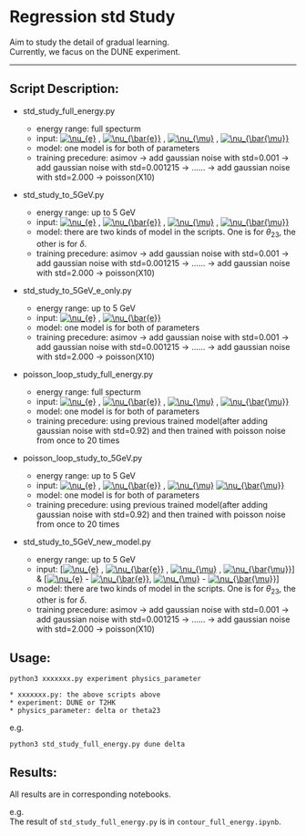 # Regression std Study
Aim to study the detail of gradual learning.   
Currently, we facus on the DUNE experiment.

---
## Script Description:

* std_study_full_energy.py
    * energy range: full specturm 
    * input: <a href="https://www.codecogs.com/eqnedit.php?latex=\nu_{e}" target="_blank"><img src="https://latex.codecogs.com/svg.latex?\nu_{e}" title="\nu_{e}" /></a> , <a href="https://www.codecogs.com/eqnedit.php?latex=\nu_{\bar{e}}" target="_blank"><img src="https://latex.codecogs.com/svg.latex?\nu_{\bar{e}}" title="\nu_{\bar{e}}" /></a> , <a href="https://www.codecogs.com/eqnedit.php?latex=\nu_{\mu}" target="_blank"><img src="https://latex.codecogs.com/svg.latex?\nu_{\mu}" title="\nu_{\mu}" /></a> , <a href="https://www.codecogs.com/eqnedit.php?latex=\nu_{\bar{\mu}}" target="_blank"><img src="https://latex.codecogs.com/svg.latex?\nu_{\bar{\mu}}" title="\nu_{\bar{\mu}}" /></a> 
    * model: one model is for both of parameters
    * training precedure: asimov -> add gaussian noise with std=0.001 -> add gaussian noise with std=0.001215 -> ...... -> add gaussian noise with std=2.000 -> poisson(X10)

* std_study_to_5GeV.py
    * energy range: up to 5 GeV 
    * input: <a href="https://www.codecogs.com/eqnedit.php?latex=\nu_{e}" target="_blank"><img src="https://latex.codecogs.com/svg.latex?\nu_{e}" title="\nu_{e}" /></a> , <a href="https://www.codecogs.com/eqnedit.php?latex=\nu_{\bar{e}}" target="_blank"><img src="https://latex.codecogs.com/svg.latex?\nu_{\bar{e}}" title="\nu_{\bar{e}}" /></a> , <a href="https://www.codecogs.com/eqnedit.php?latex=\nu_{\mu}" target="_blank"><img src="https://latex.codecogs.com/svg.latex?\nu_{\mu}" title="\nu_{\mu}" /></a> , <a href="https://www.codecogs.com/eqnedit.php?latex=\nu_{\bar{\mu}}" target="_blank"><img src="https://latex.codecogs.com/svg.latex?\nu_{\bar{\mu}}" title="\nu_{\bar{\mu}}" /></a> 
    * model: there are two kinds of model in the scripts. One is for $\theta_{23}$, the other is for $\delta$.
    * training precedure: asimov -> add gaussian noise with std=0.001 -> add gaussian noise with std=0.001215 -> ...... -> add gaussian noise with std=2.000 -> poisson(X10)
    
    
* std_study_to_5GeV_e_only.py
    * energy range: up to 5 GeV 
    * input: <a href="https://www.codecogs.com/eqnedit.php?latex=\nu_{e}" target="_blank"><img src="https://latex.codecogs.com/svg.latex?\nu_{e}" title="\nu_{e}" /></a> , <a href="https://www.codecogs.com/eqnedit.php?latex=\nu_{\bar{e}}" target="_blank"><img src="https://latex.codecogs.com/svg.latex?\nu_{\bar{e}}" title="\nu_{\bar{e}}" /></a> 
    * model: one model is for both of parameters
    * training precedure: asimov -> add gaussian noise with std=0.001 -> add gaussian noise with std=0.001215 -> ...... -> add gaussian noise with std=2.000 -> poisson(X10)
    
* poisson_loop_study_full_energy.py
    * energy range: full specturm 
    * input: <a href="https://www.codecogs.com/eqnedit.php?latex=\nu_{e}" target="_blank"><img src="https://latex.codecogs.com/svg.latex?\nu_{e}" title="\nu_{e}" /></a> , <a href="https://www.codecogs.com/eqnedit.php?latex=\nu_{\bar{e}}" target="_blank"><img src="https://latex.codecogs.com/svg.latex?\nu_{\bar{e}}" title="\nu_{\bar{e}}" /></a> , <a href="https://www.codecogs.com/eqnedit.php?latex=\nu_{\mu}" target="_blank"><img src="https://latex.codecogs.com/svg.latex?\nu_{\mu}" title="\nu_{\mu}" /></a> , <a href="https://www.codecogs.com/eqnedit.php?latex=\nu_{\bar{\mu}}" target="_blank"><img src="https://latex.codecogs.com/svg.latex?\nu_{\bar{\mu}}" title="\nu_{\bar{\mu}}" /></a> 
    * model: one model is for both of parameters
    * training precedure: using previous trained model(after adding gaussian noise with std=0.92) and then trained with poisson noise from once to 20 times
    
* poisson_loop_study_to_5GeV.py
    * energy range: up to 5 GeV  
    * input: <a href="https://www.codecogs.com/eqnedit.php?latex=\nu_{e}" target="_blank"><img src="https://latex.codecogs.com/svg.latex?\nu_{e}" title="\nu_{e}" /></a> , <a href="https://www.codecogs.com/eqnedit.php?latex=\nu_{\bar{e}}" target="_blank"><img src="https://latex.codecogs.com/svg.latex?\nu_{\bar{e}}" title="\nu_{\bar{e}}" /></a> , <a href="https://www.codecogs.com/eqnedit.php?latex=\nu_{\mu}" target="_blank"><img src="https://latex.codecogs.com/svg.latex?\nu_{\mu}" title="\nu_{\mu}" /></a>   <a href="https://www.codecogs.com/eqnedit.php?latex=\nu_{\bar{\mu}}" target="_blank"><img src="https://latex.codecogs.com/svg.latex?\nu_{\bar{\mu}}" title="\nu_{\bar{\mu}}" /></a> 
    * model: one model is for both of parameters
    * training precedure: using previous trained model(after adding gaussian noise with std=0.92) and then trained with poisson noise from once to 20 times
    
    
* std_study_to_5GeV_new_model.py
    * energy range: up to 5 GeV 
    * input: [<a href="https://www.codecogs.com/eqnedit.php?latex=\nu_{e}" target="_blank"><img src="https://latex.codecogs.com/svg.latex?\nu_{e}" title="\nu_{e}" /></a> , <a href="https://www.codecogs.com/eqnedit.php?latex=\nu_{\bar{e}}" target="_blank"><img src="https://latex.codecogs.com/svg.latex?\nu_{\bar{e}}" title="\nu_{\bar{e}}" /></a> , <a href="https://www.codecogs.com/eqnedit.php?latex=\nu_{\mu}" target="_blank"><img src="https://latex.codecogs.com/svg.latex?\nu_{\mu}" title="\nu_{\mu}" /></a> , <a href="https://www.codecogs.com/eqnedit.php?latex=\nu_{\bar{\mu}}" target="_blank"><img src="https://latex.codecogs.com/svg.latex?\nu_{\bar{\mu}}" title="\nu_{\bar{\mu}}" /></a>] & [<a href="https://www.codecogs.com/eqnedit.php?latex=\nu_{e}" target="_blank"><img src="https://latex.codecogs.com/svg.latex?\nu_{e}" title="\nu_{e}" /></a> - <a href="https://www.codecogs.com/eqnedit.php?latex=\nu_{\bar{e}}" target="_blank"><img src="https://latex.codecogs.com/svg.latex?\nu_{\bar{e}}" title="\nu_{\bar{e}}" /></a>, <a href="https://www.codecogs.com/eqnedit.php?latex=\nu_{\mu}" target="_blank"><img src="https://latex.codecogs.com/svg.latex?\nu_{\mu}" title="\nu_{\mu}" /></a> - <a href="https://www.codecogs.com/eqnedit.php?latex=\nu_{\bar{\mu}}" target="_blank"><img src="https://latex.codecogs.com/svg.latex?\nu_{\bar{\mu}}" title="\nu_{\bar{\mu}}" /></a>]
    * model: there are two kinds of model in the scripts. One is for $\theta_{23}$, the other is for $\delta$.
    * training precedure: asimov -> add gaussian noise with std=0.001 -> add gaussian noise with std=0.001215 -> ...... -> add gaussian noise with std=2.000 -> poisson(X10)
    
    
## Usage:
```
python3 xxxxxxx.py experiment physics_parameter
```
    * xxxxxxx.py: the above scripts above
    * experiment: DUNE or T2HK
    * physics_parameter: delta or theta23
    
e.g.
```
python3 std_study_full_energy.py dune delta
```

## Results:
All results are in corresponding notebooks.

e.g.   
The result of `std_study_full_energy.py` is in `contour_full_energy.ipynb`.



